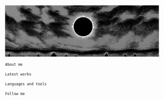 
![Header](https://github.com/Scarbete/Scarbete/blob/main/assets/Quasar.png)

    About me

    Latest works

    Languages and tools

    Follow me
